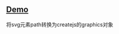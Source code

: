 
## [Demo](https://xjpeng.github.io/createjs_graphics_tool/dist/ "Demo") ##

将svg元素path转换为createjs的graphics对象